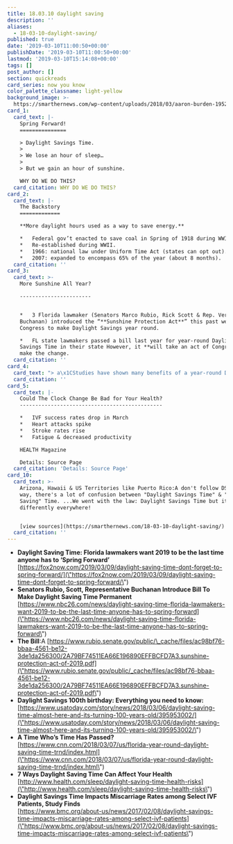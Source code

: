 ```yaml
---
title: 18.03.10 daylight saving
description: ''
aliases:
  - 18-03-10-daylight-saving/
published: true
date: '2019-03-10T11:00:50+00:00'
publishDate: '2019-03-10T11:00:50+00:00'
lastmod: '2019-03-10T15:14:08+00:00'
tags: []
post_author: []
section: quickreads
card_series: now you know
color_palette_classname: light-yellow
background_image: >-
  https://smarthernews.com/wp-content/uploads/2018/03/aaron-burden-195227-unsplash-scaled.jpg
card_1:
  card_text: |-
    Spring Forward!
    ===============

    > Daylight Savings Time.
    > 
    > We lose an hour of sleep…
    > 
    > But we gain an hour of sunshine.

    WHY DO WE DO THIS?
  card_citation: WHY DO WE DO THIS?
card_2:
  card_text: |-
    The Backstory
    =============

    **More daylight hours used as a way to save energy.**

    *   Federal gov’t enacted to save coal in Spring of 1918 during WWI.
    *   Re-established during WWII.
    *   1966: national law under Uniform Time Act (states can opt out).
    *   2007: expanded to encompass 65% of the year (about 8 months).
  card_citation: ''
card_3:
  card_text: >-
    More Sunshine All Year?

    -----------------------


    *   3 Florida lawmaker (Senators Marco Rubio, Rick Scott & Rep. Vern
    Buchanan) introduced the “**Sunshine Protection Act**” this past week in
    Congress to make Daylight Savings year round.

    *   FL state lawmakers passed a bill last year for year-round Daylight
    Savings Time in their state However, it **will take an act of Congress** to
    make the change.
  card_citation: ''
card_4:
  card_text: "> a\x1CStudies have shown many benefits of a year-round Daylight Saving Time, which is why Floridaa\x19s legislature overwhelmingly voted to make it permanent last year.a\x1D\n> \n> Sen. Marco Rubio on the Sunshine Protection Act that would apply to ALL states that like Florida follow Daylight Savings Time, citing decreased car accidents & decreased robberies both reasons behind the fight for more light."
  card_citation: ''
card_5:
  card_text: |-
    Could The Clock Change Be Bad for Your Health?
    ----------------------------------------------

    *   IVF success rates drop in March
    *   Heart attacks spike
    *   Stroke rates rise
    *   Fatigue & decreased productivity

    HEALTH Magazine

    Details: Source Page
  card_citation: 'Details: Source Page'
card_10:
  card_text: >-
    Arizona, Hawaii & US Territories like Puerto Rico:A don't follow DST. By the
    way, there's a lot of confusion between "Daylight Savings Time" & "Daylight
    Saving" Time. ...We went with the law: Daylight Savings Time but its written
    differently everywhere!


    [view sources](https://smarthernews.com/18-03-10-daylight-saving/)
  card_citation: ''
---
```

*   **Daylight Saving Time: Florida lawmakers want 2019 to be the last time anyone has to ‘Spring Forward’**  
    [https://fox2now.com/2019/03/09/daylight-saving-time-dont-forget-to-spring-forward/](\"https://fox2now.com/2019/03/09/daylight-saving-time-dont-forget-to-spring-forward/\")
*   **Senators Rubio, Scott, Representative Buchanan Introduce Bill To Make Daylight Saving Time Permanent**  
    [https://www.nbc26.com/news/daylight-saving-time-florida-lawmakers-want-2019-to-be-the-last-time-anyone-has-to-spring-forward](\"https://www.nbc26.com/news/daylight-saving-time-florida-lawmakers-want-2019-to-be-the-last-time-anyone-has-to-spring-forward\")
*   **The Bill**:A [https://www.rubio.senate.gov/public/\_cache/files/ac98bf76-bbaa-4561-be12-3de1da256300/2A79BF74511EA66E196890EFFBCFD7A3.sunshine-protection-act-of-2019.pdf](\"https://www.rubio.senate.gov/public/_cache/files/ac98bf76-bbaa-4561-be12-3de1da256300/2A79BF74511EA66E196890EFFBCFD7A3.sunshine-protection-act-of-2019.pdf\")
*   **Daylight Savings 100th birthday: Everything you need to know:** [https://www.usatoday.com/story/news/2018/03/06/daylight-saving-time-almost-here-and-its-turning-100-years-old/395953002/](\"https://www.usatoday.com/story/news/2018/03/06/daylight-saving-time-almost-here-and-its-turning-100-years-old/395953002/\")
*   **A Time Who’s Time Has Passed?** [https://www.cnn.com/2018/03/07/us/florida-year-round-daylight-saving-time-trnd/index.html](\"https://www.cnn.com/2018/03/07/us/florida-year-round-daylight-saving-time-trnd/index.html\")
*   **7 Ways Daylight Saving Time Can Affect Your Health** [http://www.health.com/sleep/daylight-saving-time-health-risks](\"http://www.health.com/sleep/daylight-saving-time-health-risks\")
*   **Daylight Savings Time Impacts Miscarriage Rates among Select IVF Patients, Study Finds**  
    [https://www.bmc.org/about-us/news/2017/02/08/daylight-savings-time-impacts-miscarriage-rates-among-select-ivf-patients](\"https://www.bmc.org/about-us/news/2017/02/08/daylight-savings-time-impacts-miscarriage-rates-among-select-ivf-patients\")